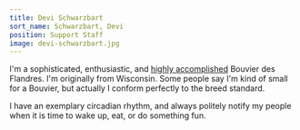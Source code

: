 ```yaml
---
title: Devi Schwarzbart
sort_name: Schwarzbart, Devi
position: Support Staff
image: devi-schwarzbart.jpg
---
```


I'm a sophisticated, enthusiastic, and [highly accomplished](http://www.dogshowscores.com/dogs/DN33239206) Bouvier des Flandres. I'm originally from Wisconsin. Some people say I'm kind of small for a Bouvier, but actually I conform perfectly to the breed standard.

I have an exemplary circadian rhythm, and always politely notify my people when it is time to wake up, eat, or do something fun.
